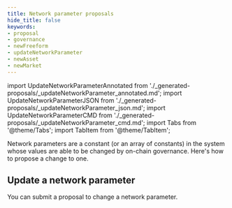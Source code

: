 ```yaml
---
title: Network parameter proposals
hide_title: false
keywords:
- proposal
- governance
- newFreeform
- updateNetworkParameter
- newAsset
- newMarket
---
```


import UpdateNetworkParameterAnnotated from './_generated-proposals/_updateNetworkParameter_annotated.md';
import UpdateNetworkParameterJSON from './_generated-proposals/_updateNetworkParameter_json.md';
import UpdateNetworkParameterCMD from './_generated-proposals/_updateNetworkParameter_cmd.md';
import Tabs from '@theme/Tabs';
import TabItem from '@theme/TabItem';

Network parameters are a constant (or an array of constants) in the system whose values are able to be changed by on-chain governance. Here's how to propose a change to one.

## Update a network parameter
You can submit a proposal to change a network parameter. 

<Tabs groupId="updateNetworkParameter">
  <TabItem value="annotated" label="Annotated example">
    <UpdateNetworkParameterAnnotated />
  </TabItem>
  <TabItem value="json" label="JSON example">
    <UpdateNetworkParameterJSON />
  </TabItem>
  <TabItem value="cmd" label="Command line">
    <UpdateNetworkParameterCMD />
  </TabItem>
</Tabs>